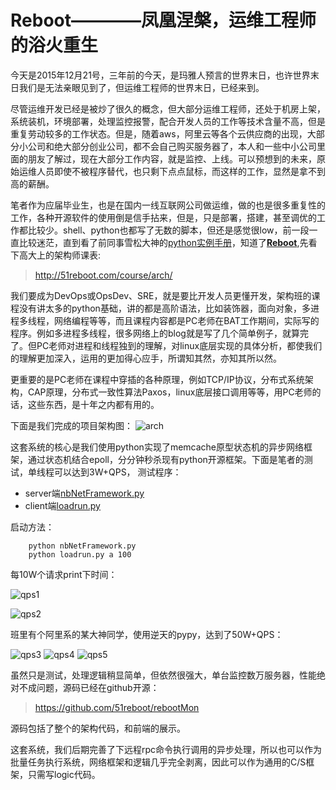 # Reboot————凤凰涅槃，运维工程师的浴火重生

今天是2015年12月21号，三年前的今天，是玛雅人预言的世界末日，也许世界末日我们是无法亲眼见到了，但运维工程师的世界末日，已经来到。

尽管运维开发已经是被炒了很久的概念，但大部分运维工程师，还处于机房上架，系统装机，环境部署，处理监控报警，配合开发人员的工作等技术含量不高，但是重复劳动较多的工作状态。但是，随着aws，阿里云等各个云供应商的出现，大部分小公司和绝大部分创业公司，都不会自己购买服务器了，本人和一些中小公司里面的朋友了解过，现在大部分工作内容，就是监控、上线。可以预想到的未来，原始运维人员即使不被程序替代，也只剩下点点鼠标，而这样的工作，显然是拿不到高的薪酬。

笔者作为应届毕业生，也是在国内一线互联网公司做运维，做的也是很多重复性的工作，各种开源软件的使用倒是信手拈来，但是，只是部署，搭建，甚至调优的工作都比较少。shell、python也都写了无数的脚本，但还是感觉很low，前一段一直比较迷茫，直到看了前同事雪松大神的[python实例手册](https://github.com/liquanzhou/ops_doc/blob/master/python%E5%AE%9E%E4%BE%8B%E6%89%8B%E5%86%8C.py)，知道了[**Reboot**](http://51reboot.com/),先看下高大上的架构师课表:
> http://51reboot.com/course/arch/

我们要成为DevOps或OpsDev、SRE，就是要比开发人员更懂开发，架构班的课程没有讲太多的python基础，讲的都是高阶语法，比如装饰器，面向对象，多进程多线程，网络编程等等，而且课程内容都是PC老师在BAT工作期间，实际写的程序。例如多进程多线程，很多网络上的blog就是写了几个简单例子，就算完了。但PC老师对进程和线程独到的理解，对linux底层实现的具体分析，都使我们的理解更加深入，运用的更加得心应手，所谓知其然，亦知其所以然。

更重要的是PC老师在课程中穿插的各种原理，例如TCP/IP协议，分布式系统架构，CAP原理，分布式一致性算法Paxos，linux底层接口调用等等，用PC老师的话，这些东西，是十年之内都有用的。

下面是我们完成的项目架构图：
![arch](http://upload-images.jianshu.io/upload_images/1362367-140b7bc66ece754f.jpg?imageMogr2/auto-orient/strip%7CimageView2/2/w/1240)

这套系统的核心是我们使用python实现了memcache原型状态机的异步网络框架，通过状态机结合epoll，分分钟秒杀现有python开源框架。下面是笔者的测试，单线程可以达到3W+QPS，
测试程序：

- server端[nbNetFramework.py](https://github.com/51reboot/rebootMon/blob/master/nbNet/nbNetFramework.py)
- client端[loadrun.py](https://github.com/51reboot/rebootMon/blob/master/nbNet/loadrun.py)

启动方法：

        python nbNetFramework.py
        python loadrun.py a 100 

每10W个请求print下时间：

![qps1](http://upload-images.jianshu.io/upload_images/1362367-9f1282f3af67222a.png?imageMogr2/auto-orient/strip%7CimageView2/2/w/1240)

![qps2](http://upload-images.jianshu.io/upload_images/1362367-6f07255268acc9de.png?imageMogr2/auto-orient/strip%7CimageView2/2/w/1240)

班里有个阿里系的某大神同学，使用逆天的pypy，达到了50W+QPS：

![qps3](http://upload-images.jianshu.io/upload_images/1362367-28e586cd21722dfe.png?imageMogr2/auto-orient/strip%7CimageView2/2/w/1240)
![qps4](http://upload-images.jianshu.io/upload_images/1362367-c598a191e3c28c95.png?imageMogr2/auto-orient/strip%7CimageView2/2/w/1240)
![qps5](http://upload-images.jianshu.io/upload_images/1362367-0a17dc9505faee2f.png?imageMogr2/auto-orient/strip%7CimageView2/2/w/1240)

虽然只是测试，处理逻辑稍显简单，但依然很强大，单台监控数万服务器，性能绝对不成问题，源码已经在github开源：

> https://github.com/51reboot/rebootMon

源码包括了整个的架构代码，和前端的展示。

这套系统，我们后期完善了下远程rpc命令执行调用的异步处理，所以也可以作为批量任务执行系统，网络框架和逻辑几乎完全剥离，因此可以作为通用的C/S框架，只需写logic代码。